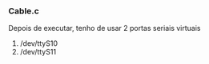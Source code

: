### Cable.c
Depois de executar, tenho de usar 2 portas seriais virtuais
1.  /dev/ttyS10 
2.  /dev/ttyS11